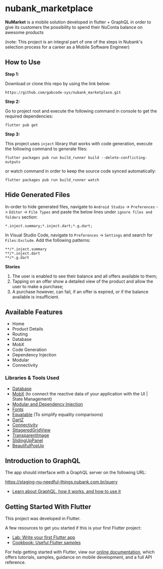# nubank_marketplace

**NuMarket** is a mobile solution developed in flutter + GraphQL in order to give its customers the possibility to spend their NuConta balance on awesome products

(note: This project is an integral part of one of the steps in Nubank's selection process for a career as a Mobile Software Engineer)

## How to Use

**Step 1:**

Download or clone this repo by using the link below:

```
https://github.com/gabcode-sys/nubank_marketplace.git
```

**Step 2:**

Go to project root and execute the following command in console to get the required dependencies: 

```
flutter pub get 
```

**Step 3:**

This project uses `inject` library that works with code generation, execute the following command to generate files:

```
flutter packages pub run build_runner build --delete-conflicting-outputs
```

or watch command in order to keep the source code synced automatically:

```
flutter packages pub run build_runner watch
```

## Hide Generated Files

In-order to hide generated files, navigate to `Android Studio` -> `Preferences` -> `Editor` -> `File Types` and paste the below lines under `ignore files and folders` section:

```
*.inject.summary;*.inject.dart;*.g.dart;
```

In Visual Studio Code, navigate to `Preferences` -> `Settings` and search for `Files:Exclude`. Add the following patterns:
```
**/*.inject.summary
**/*.inject.dart
**/*.g.dart
```

**Stories**
1. The user is enabled to see their balance and all offers available to them;
2. Tapping on an offer show a detailed view of the product and allow the user to make a purchase;
3. A purchase however, can fail, if an offer is expired, or if the balance available is insufficient.

## Available Features
* Home
* Product Details
* Routing
* Database
* MobX
* Code Generation
* Dependency Injection
* Modular
* Connectivity

### Libraries & Tools Used

* [Database](https://pub.dev/packages/graphql_flutter)
* [MobX](https://github.com/mobxjs/mobx.dart) (to connect the reactive data of your application with the UI | State Management)
* [Modular and Dependency Injection](https://pub.dev/packages/flutter_modular)
* [Fonts](https://pub.dev/packages/google_fonts)
* [Equatable](https://pub.dev/packages/equatable) (To simplify equality comparisons)
* [DartZ](https://pub.dev/packages/dartz)
* [Connectivity](https://pub.dev/packages/connectivity)
* [SttageredGridView](https://pub.dev/packages/flutter_staggered_grid_view)
* [TransparentImage](https://pub.dev/packages/transparent_image)
* [SlidingUpPanel](https://pub.dev/packages/sliding_up_panel)
* [BeautifulPopUp](https://pub.dev/packages/flutter_beautiful_popup)


## Introduction to GraphQL

The app should interface with a GraphQL server on the following URL:

https://staging-nu-needful-things.nubank.com.br/query

- [Learn about GraphQL, how it works, and how to use it](https://graphql.org/learn/)

## Getting Started With Flutter

This project was developed in Flutter.

A few resources to get you started if this is your first Flutter project:

- [Lab: Write your first Flutter app](https://flutter.dev/docs/get-started/codelab)
- [Cookbook: Useful Flutter samples](https://flutter.dev/docs/cookbook)

For help getting started with Flutter, view our
[online documentation](https://flutter.dev/docs), which offers tutorials,
samples, guidance on mobile development, and a full API reference.
